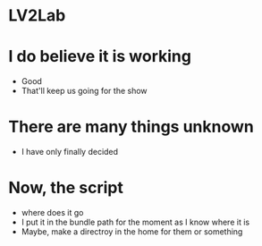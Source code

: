 # LV2Lab

# I do believe it is working
* Good
* That'll keep us going for the show

# There are many things unknown
* I have only finally decided 

# Now, the script
* where does it go
* I put it in the bundle path for the moment as I know where it is
* Maybe, make a directroy in the home for them or something


